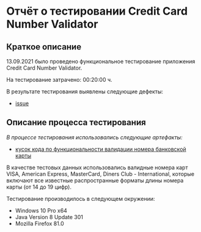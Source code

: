 # Отчёт о тестировании Credit Card Number Validator

## Краткое описание

13.09.2021 было проведено функциональное тестирование приложения Credit Card Number Validator.

На тестирование затрачено: 00:20:00 ч.

В результате тестирования выявлены следующие дефекты:
* [issue]()

## Описание процесса тестирования

*В процессе тестирования использовались следующие артефакты:*
* [кусок кода по функциональности валидации номера банковской карты]()

В качестве тестовых данных использовались валидные номера карт VISA, American Express, MasterCard, Diners Club - International, которые включают все известные распространные форматы длины номера карты (от 14 до 19 цифр).

Тестирование производилось в следующем окружении:
* Windows 10 Pro x64
* Java Version 8 Update 301
* Mozilla Firefox 81.0
